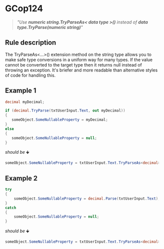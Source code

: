 ﻿# GCop124

> *"Use **numeric string.TryParseAs< data type >()** instead of **data type.TryParse(numeric string)**"*


## Rule description
The TryParseAs<...>() extension method on the string type allows you to make safe type conversions in a uniform way for many types. If the value cannot be converted to the target type then it returns null instead of throwing an exception. It's briefer and more readable than alternative styles of code for handling this.

## Example 1
```csharp
decimal myDecimal;

if (decimal.TryParse(txtUserInput.Text, out myDecimal))
{
   someObject.SomeNullableProperty = myDecimal;
}
else
{
   someObject.SomeNullableProperty = null;
}
```
*should be* 🡻

```csharp
someObject.SomeNullableProperty = txtUserInput.Text.TryParseAs<decimal>();
```

## Example 2
```csharp
try
{
    someObject.SomeNullableProperty = decimal.Parse(txtUserInput.Text);
}
catch
{
    someObject.SomeNullableProperty = null;
}
```
*should be* 🡻

```csharp
someObject.SomeNullableProperty = txtUserInput.Text.TryParseAs<decimal>();
```

